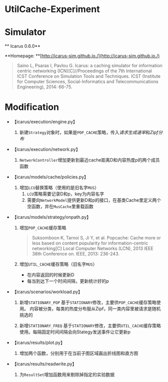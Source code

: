 # UtilCache-Experiment

# Simulator
** Icarus 0.6.0** 

**Homepage: **[http://icarus-sim.github.io./](http://icarus-sim.github.io./)

>Saino L, Psaras I, Pavlou G. Icarus: a caching simulator for information centric networking (ICN)[C]//Proceedings of the 7th International ICST Conference on Simulation Tools and Techniques. ICST (Institute for Computer Sciences, Social-Informatics and Telecommunications Engineering), 2014: 66-75.

# Modification

* 【icarus/execution/engine.py】
    1. 新建`Strategy`对象时，如果是`POP_CACHE`策略，传入*请求生成速率*和*Zipf分布*

* 【icarus/execution/network.py】
    1. `NetworkController`增加更新到最近cache距离D和内容热度p的两个成员函数

* 【icarus/models/cache/policies.py】
    1. 增加`LCU`替换策略（使用的是旧名字`MUS`）
        1. `LCU`策略需要记录D和p，key为内容名字
        2. 需要向`NetworkModel`提供更新D和p的接口，在基类Cache里定义两个空函数，并在`MusCache`里重载函数

* 【icarus/models/strategy/onpath.py】
    1. 增加`POP_CACHE`缓存策略
    
        >Suksomboon K, Tarnoi S, Ji Y, et al. Popcache: Cache more or less based on content popularity for information-centric networking[C] Local Computer Networks (LCN), 2013 IEEE 38th Conference on. IEEE, 2013: 236-243.

    2. 增加`UTIL_CACHE`缓存策略（旧名字`MUS`）
        * 在内容返回的时候更新D
        * 每当到达下一个时间间隔，更新统计好的p

* 【icarus/scenarios/workload.py】
    1. 新增`STATIONARY_POP`
        基于`STATIONARY`修改，主要供`POP_CACHE`缓存策略使用。
        内容被分类，每类的热度分布服从Zipf，同一类内容里被请求是随机挑选的

    2. 新增`STATIONARY_FREQ`
        基于`STATIONARY`修改，主要供`UTIL_CACHE`缓存策略使用。每隔固定时间间隔会向Stategy发送事件让它更新p

* 【icarus/results/plot.py】
    1. 增加两个函数，分别用于在当前子图区域画出折线图和直方图

* 【icarus/results/readwrite.py】
    1. 为`ResultSet`增加函数用来剔除掉指定的实验数据
